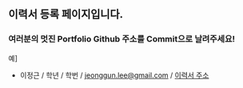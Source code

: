 ## 이력서 등록 페이지입니다.
### 여러분의 멋진 Portfolio Github 주소를 Commit으로 날려주세요!

예]

* 이정근 / 학년 / 학번 / jeonggun.lee@gmail.com / [이력서 주소](https://github.com/jeonggunlee/jeonggunlee.github.io)

  
  

